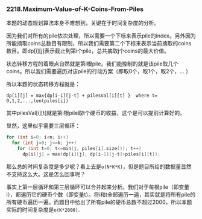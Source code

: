 ### 2218.Maximum-Value-of-K-Coins-From-Piles

本题的动态规划算法本身不难想到，关键在于时间复杂度的分析。

因为我们对所有的pile依次处理，所以需要一个下标来表示pile的index。另外因为所能摘取coins总数目有限制，所以我们需要第二个下标来表示当前摘取的coins数目。即dp[i][j]表示截止到第i个pile，总共摘取j个coins的最大价值。

状态转移方程的着眼点自然就是第i根pile。我们能控制的就是该pile取几个coins。所以我们需要遍历对该pile的行动方案（即取0个，取1个，取2个，... ）

所以本题的状态转移方程就是：
```
dp[i][j] = max{dp[i-1][j-t] + pilesVal[i][t] }  where t= 0,1,2,...,len(piles[i])
```
其中pilesVal[i][t]就是第i根pile取t个硬币的收益，这个是可以提前计算好的。

显然，这里似乎需要三层循环：
```cpp
for (int i=0; i<n; i++)
  for (int j=0; j<=k; j++)
    for (int t=0; t<=min(j, piles[i].size()); t++)
      dp[i][j] = max(dp[i][j], dp[i-1][j-t]+piles[i][t]);
```
那么总的时间复杂度是多少呢？看上去是```o(N*K*K)```，但是题目所给的数据量显然不支持这么大。这是怎么回事呢？

事实上第一层循环和第三层循环可以合并起来分析。我们对于每根pile（即变量i），都遍历它的硬币个数（即变量t）。将i和t全部遍历一遍，其实就是将所有pile的所有硬币遍历一遍。而题目中给出了所有pile的硬币总数不超过2000，所以本题实际的时间复杂度是```o(K*2000)```.
